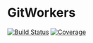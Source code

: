 # GitWorkers

[![Build Status](https://github.com/josePereiro/GitWorkers.jl/workflows/CI/badge.svg)](https://github.com/josePereiro/GitWorkers.jl/actions)
[![Coverage](https://codecov.io/gh/josePereiro/GitWorkers.jl/branch/main/graph/badge.svg)](https://codecov.io/gh/josePereiro/GitWorkers.jl)
